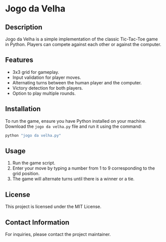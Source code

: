 # Jogo da Velha

## Description
Jogo da Velha is a simple implementation of the classic Tic-Tac-Toe game in Python. Players can compete against each other or against the computer.

## Features
- 3x3 grid for gameplay.
- Input validation for player moves.
- Alternating turns between the human player and the computer.
- Victory detection for both players.
- Option to play multiple rounds.

## Installation
To run the game, ensure you have Python installed on your machine. Download the `jogo da velha.py` file and run it using the command:
```bash
python "jogo da velha.py"
```

## Usage
1. Run the game script.
2. Enter your move by typing a number from 1 to 9 corresponding to the grid position.
3. The game will alternate turns until there is a winner or a tie.

## License
This project is licensed under the MIT License.

## Contact Information
For inquiries, please contact the project maintainer.
